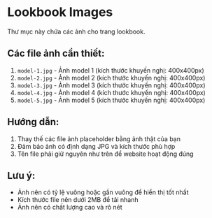 # Lookbook Images

Thư mục này chứa các ảnh cho trang lookbook.

## Các file ảnh cần thiết:

1. `model-1.jpg` - Ảnh model 1 (kích thước khuyến nghị: 400x400px)
2. `model-2.jpg` - Ảnh model 2 (kích thước khuyến nghị: 400x400px)  
3. `model-3.jpg` - Ảnh model 3 (kích thước khuyến nghị: 400x400px)
4. `model-4.jpg` - Ảnh model 4 (kích thước khuyến nghị: 400x400px)
5. `model-5.jpg` - Ảnh model 5 (kích thước khuyến nghị: 400x400px)

## Hướng dẫn:

1. Thay thế các file ảnh placeholder bằng ảnh thật của bạn
2. Đảm bảo ảnh có định dạng JPG và kích thước phù hợp
3. Tên file phải giữ nguyên như trên để website hoạt động đúng

## Lưu ý:

- Ảnh nên có tỷ lệ vuông hoặc gần vuông để hiển thị tốt nhất
- Kích thước file nên dưới 2MB để tải nhanh
- Ảnh nên có chất lượng cao và rõ nét
